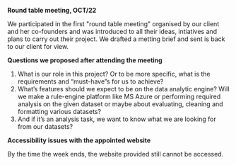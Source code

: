 **Round table meeting, OCT/22**

We participated in the first "round table meeting" organised by our client and her co-founders and was introduced to all their ideas, intiatives and plans to carry out their project. We drafted a metting brief and sent is back to our client for view.



**Questions we proposed after attending the meeting**

1. What is our role in this project? Or to be more specific, what is the requirements and “must-have”s for us to achieve?
2. What’s features should we expect to be on the data analytic engine? Will we make a rule-engine platform like MS Azure or performing required analysis on the given dataset or maybe about evaluating, cleaning and formatting various datasets?
3. And if it’s an analysis task, we want to know what we are looking for from our datasets?





**Accessibility issues with the appointed website**

By the time the week ends, the website provided still cannot be accessed. 